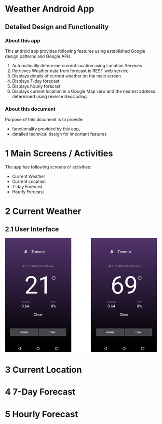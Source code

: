 # Weather Android App
## Detailed Design and Functionality

### About this app

This android app provides following features using established Google design patterns and Google APIs:

1. Automatically determine current location using Location Services
2. Retrieves Weather data from forecast.io REST web service
3. Displays details of current weather on the main screen
4. Displays 7-day forecast
5. Displays hourly forecast
6. Displays current location in a Google Map view and the nearest address determined using reverse GeoCoding

### About this document
Purpose of this document is to provide:
 - functionality provided by this app,
 - detailed technical design for important features

# 1 Main Screens / Activities

The app has following screens or activities:

- Current Weather
- Current Location
- 7-day Forecast
- Hourly Forecast

# 2 Current Weather

## 2.1 User Interface
![Current Weather](https://raw.githubusercontent.com/maanmehta/screenshots/master/stormy/CurrentWeather.png)

# 3 Current Location

# 4 7-Day Forecast

# 5 Hourly Forecast
